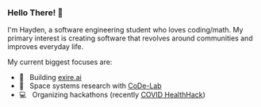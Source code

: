 ### Hello There! 👋

I'm Hayden, a software engineering student who loves coding/math. My primary interest is creating software that revolves around communities and improves everyday life.

My current biggest focuses are:

- 📱  &nbsp; Building [exire.ai](https://exire.ai)
- 🚀  &nbsp; Space systems research with [CoDe-Lab](http://code-lab.org/)
- 💻  &nbsp; Organizing hackathons (recently [COVID HealthHack](https://covidhealthhack.com))
